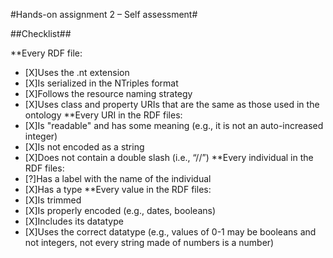 #Hands-on assignment 2 – Self assessment#

##Checklist##

**Every RDF file:
- [X]Uses the .nt extension
- [X]Is serialized in the NTriples format
- [X]Follows the resource naming strategy
- [X]Uses class and property URIs that are the same as those used in the ontology
**Every URI in the RDF files:
- [X]Is "readable" and has some meaning (e.g., it is not an auto-increased integer)
- [X]Is not encoded as a string
- [X]Does not contain a double slash (i.e., “//”)
**Every individual in the RDF files:
- [?]Has a label with the name of the individual
- [X]Has a type
**Every value in the RDF files:
- [X]Is trimmed
- [X]Is properly encoded (e.g., dates, booleans)
- [X]Includes its datatype
- [X]Uses the correct datatype (e.g., values of 0-1 may be booleans and not integers, not every string made of numbers is a number) 